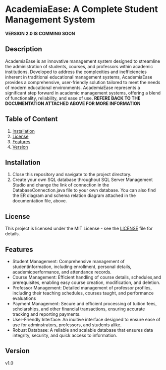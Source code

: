 # AcademiaEase: A Complete Student Management System
**VERSION 2.0 IS COMMING SOON**
## Description
AcademiaEase is an innovative management system designed to streamline the administration of students, courses, and professors within academic institutions. Developed to address the complexities and inefficiencies inherent in traditional educational management systems, AcademiaEase provides a comprehensive, user-friendly solution tailored to meet the needs of modern educational environments. AcademiaEase represents a significant step forward in academic management systems, offering a blend of functionality, reliability, and ease of use. **REFERE BACK TO THE DOCUMENTATION ATTACHED ABOVE FOR MORE INFORMATION**
## Table of Content
1. [Installation](#installation)
2. [License](#license)
3. [Features](#features)
4. [Version](#version)
## Installation
1. Close this repository and navigate to the project directory.
2. Create your own SQL database throughout SQL Server Management Studio and change the link of connection in the DatabaseConnection.java file to your own database. You can also find the ER diagram and schema relation diagram attached in the documentation file, above.
## License
This project is licensed under the MIT License - see the [LICENSE](LICENSE) file for details.
## Features
- Student Management: Comprehensive management of studentinformation, including enrollment, personal details, academicperformance, and attendance records.
- Course Management: Efficient handling of course details, schedules,and prerequisites, enabling easy course creation, modification, and deletion.
- Professor Management: Detailed management of professor profiles, including their teaching schedules, courses taught, and performance evaluations
- Payment Management: Secure and efficient processing of tuition fees, scholarships, and other financial transactions, ensuring accurate tracking and reporting payments.
- User-Friendly Interface: An inuitive interface designed to ensure ease of use for adminstrators, professors, and students alike.
- Robust Database: A reliable and scalable database that ensures data integrity, security, and quick access to information.
## Version
v1.0

